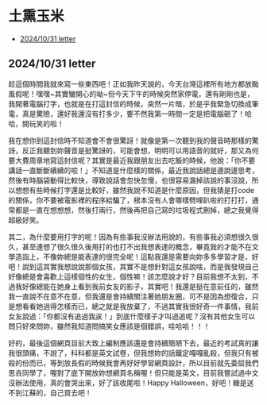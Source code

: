 <!DOCTEPY html>
<html>
    <head>
        <meta charset="utf-8"/>
        <meta name="keywords" content="si-yao web">
        <title>思垚的信件收集處</title>
    </head>
    <body>
      <h1>土熏玉米</h1>
        <ul>
            <li><a href = "#1">2024/10/31 letter</a></li>
        </ul>
        <section id = "1">
            <h2>2024/10/31 letter</h2>
            <p>趁這個時間我就來寫一些東西吧！正如我昨天說的，今天台灣這裡所有地方都放颱風假呢！嘿嘿~其實蠻開心的呦~但今天下午的時候突然家停電，還有剛剛也是，我開著電腦打字，也就是在打這封信的時候，突然一片暗，於是乎我緊急切換成筆電，真是驚險，還好我還沒有打多少，要不然我第一時間一定是把電腦砸了！哈哈，開玩笑的啦！</p>
            <p>我在想你到這封信時不知道會不會很驚訝！就像是第一次聽到我的聲音時那樣的驚訝，反正我聽到妳聲音是挺驚訝的，可能會想，明明可以用語音的就好，那又為何要大費周章地寫這封信呢？其實是最近我跟朋友出去吃飯的時候，他說：「你不要講話一直斷斷續續的啦！」不知道是什麼樣的關係，最近我說話總是邊說邊思考，然後有時腦袋動得比較快，導致說話會忽快忽慢，也很容易漏掉該說的事沒說，所以想想有些時候打字還是比較好，雖然我說不知道是什麼原因，但我猜是打code的關係，你不要被電影裡的程序給騙了，根本沒有人會哪樣劈哩趴啦的打打打，通常都是一直在想想想，然後打兩行，然後再把自己寫的垃圾程式刪掉，總之我覺得超級好笑。</p>
            <p>其二，為什麼要用打字的呢！因為有些事我沒辦法用說的，有些事我必須想很久很久，甚至連想了很久很久後用打的也打不出我想表達的概念，畢竟我的才能不在文學造詣上，不像妳總是能表達的很完全呢！這點我還是需要向妳多多學習才是，好吧！說到這其實我想說說那個女孩，其實不是想針對這女孩說啥，而是我發現自己好像總是會喜歡上這樣個性的女生，個性嘛！該怎麼說才好？目前我想不太到，不過我好像總能在她身上看到我前女友的影子，其實吧！我還是挺在意前任的，雖然我一直說不在意不在意，但我還是會持續關注著她朋友圈，可不是因為想復合，只是想看看她過得怎樣而已，總之就是我放棄了，不過其實我很好奇一件事情，我前女友說過：「你都沒有追過我誒！」到底什麼樣子才叫過追呢？沒有其他女生可以問只好來問妳，雖然我知道問搞笑女應該是個錯誤，哇哈哈！！！</p>
            <p>好的，最後這個網頁目前大致上編制應該還是會持續簡陋下去，最近的考試真的讓我很頭痛，不說了，科科都是英文試卷，但我想妳的話鐵定嘎嘎亂殺，但我只有被殺的份而已，等到放長假的時候我會再好好學習網頁設計，所以目前就先委屈我們思垚同學了，喔對了底下開放妳想網頁名稱喔！但只能是英文，目前我嘗試過中文沒辦法使用，真的會哭出來，好了該收尾啦！Happy Halloween，好吧！糖是送不到江蘇的，自己買去吧！</p>
        </section>
    </body>
</html>
